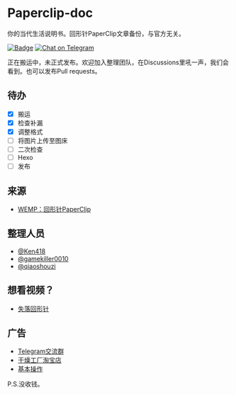 # Paperclip-doc
你的当代生活说明书。回形针PaperClip文章备份，与官方无关。

[![Badge](https://img.shields.io/badge/link-ipaperclip.vercel.app-%23FF4D5B.svg)](https://ipaperclip.vercel.app) [![Chat on Telegram](https://img.shields.io/badge/Chat%20on-Telegram-brightgreen.svg)](https://t.me/paperclipfans)

正在搬运中，未正式发布。欢迎加入整理团队，在Discussions里吼一声，我们会看到。也可以发布Pull requests。

## 待办

- [x] 搬运
- [x] 检查补漏
- [x] 调整格式
- [ ] 将图片上传至图床
- [ ] 二次检查
- [ ] Hexo
- [ ] 发布

## 来源

- [WEMP：回形针PaperClip](https://wemp.app/accounts/1d9ae7b3-ca58-4370-bd6a-9dd318e8c83a)

## 整理人员
- [@Ken418](https://github.com/Ken418)
- [@gamekiller0010](https://github.com/gamekiller0010)
- [@qiaoshouzi](https://github.com/qiaoshouzi)

## 想看视频？

- [失落回形针](https://ipaperclip.vercel.app)

## 广告

- [Telegram交流群](https://t.me/paperclipfans)
- [干燥工厂淘宝店](https://shop362189133.taobao.com)
- [基本操作](https://jibencaozuo.com)

P.S.没收钱。
